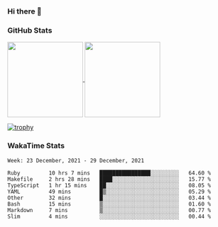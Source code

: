 ### Hi there 👋

### GitHub Stats

<a href="https://github.com/anuraghazra/github-readme-stats">
  <img align="center" height="170px" src="https://github-readme-stats.vercel.app/api/top-langs/?username=tksfjt1024&layout=compact&count_private=true&show_icons=true&show_icons=true&theme=graywhite" />
</a>
<a href="https://github.com/anuraghazra/github-readme-stats">
  <img align="center" height="170px" src="https://github-readme-stats.vercel.app/api?username=tksfjt1024&count_private=true&show_icons=true&show_icons=true&theme=graywhite" />
</a>

[![trophy](https://github-profile-trophy.vercel.app/?username=tksfjt1024)](https://github.com/ryo-ma/github-profile-trophy)

### WakaTime Stats

<!--START_SECTION:waka-->
```text
Week: 23 December, 2021 - 29 December, 2021

Ruby         10 hrs 7 mins   ████████████████░░░░░░░░░   64.60 % 
Makefile     2 hrs 28 mins   ████░░░░░░░░░░░░░░░░░░░░░   15.77 % 
TypeScript   1 hr 15 mins    ██░░░░░░░░░░░░░░░░░░░░░░░   08.05 % 
YAML         49 mins         █▒░░░░░░░░░░░░░░░░░░░░░░░   05.29 % 
Other        32 mins         █░░░░░░░░░░░░░░░░░░░░░░░░   03.44 % 
Bash         15 mins         ▒░░░░░░░░░░░░░░░░░░░░░░░░   01.60 % 
Markdown     7 mins          ▒░░░░░░░░░░░░░░░░░░░░░░░░   00.77 % 
Slim         4 mins          ░░░░░░░░░░░░░░░░░░░░░░░░░   00.44 % 
```
<!--END_SECTION:waka-->
